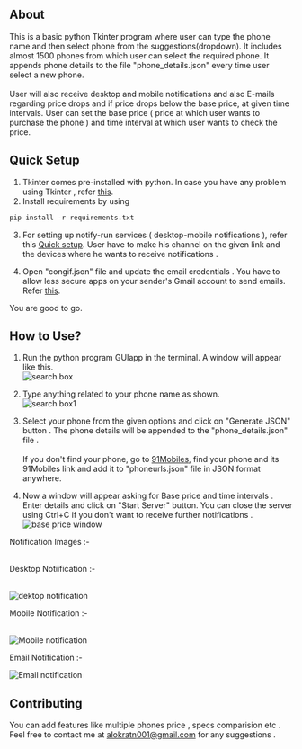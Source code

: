 ## About

This is a basic python Tkinter program where user can type the phone name and then select phone from the suggestions(dropdown). It includes almost 1500 phones from which user can select the required phone. It appends phone details to the file "phone_details.json" every time user select a new phone.
<br>
<br>
User will also receive desktop and mobile notifications and also E-mails regarding price drops and if price drops below the base price, at given time intervals. User can set the base price ( price at which user wants to purchase the phone ) and time interval at which user wants to check the price.

## Quick Setup

1. Tkinter comes pre-installed with python. In case you have any problem using Tkinter , refer [this](https://stackoverflow.com/a/11690261).
2. Install requirements by using
```python 
pip install -r requirements.txt
```
3. For setting up notify-run services ( desktop-mobile notifications ),
refer this [Quick setup](https://notify.run/). User have to make his channel on the given link and the devices where he wants to receive notifications .

4. Open "congif.json" file and update the email credentials . You have to allow less secure apps on your sender's Gmail account to send emails. Refer [this](https://hotter.io/docs/email-accounts/secure-app-gmail/).

You are good to go.

## How to Use?

1. Run the python program GUIapp in the terminal. A window will appear like this.<br>
  ![search box](https://github.com/tanmay-sinha/Git-Freeze/blob/tanmay-sinha/week1/Week-1/tanmay-sinha/images/Screenshot%20from%202019-12-19%2021-08-31.png)
2. Type anything related to your phone name as shown.<br>
 ![search box1](https://github.com/tanmay-sinha/Git-Freeze/blob/tanmay-sinha/week1/Week-1/tanmay-sinha/images/Screenshot%20from%202019-12-19%2020-49-31.png)
3. Select your phone from the given options and click on "Generate JSON" button . The phone details will be appended to the "phone_details.json" file .<br><br>
If you don't find your phone, go to [91Mobiles](https://www.91mobiles.com/), find your phone and its 91Mobiles link and add it to "phoneurls.json" file in JSON format anywhere.

4. Now a window will appear asking for Base price and time intervals . Enter details and click on "Start Server" button. You can close the server using Ctrl+C if you don't want to receive further notifications .<br>
![base price window](https://github.com/tanmay-sinha/Git-Freeze/blob/tanmay-sinha/week1/Week-1/tanmay-sinha/images/Screenshot%20from%202019-12-19%2021-13-27.png)

Notification Images :-<br><br>

Desktop Notiification :- <br><br>

![dektop notification](https://github.com/tanmay-sinha/Git-Freeze/blob/tanmay-sinha/week1/Week-1/tanmay-sinha/images/Screenshot%20from%202019-12-19%2021-26-35.png)

Mobile Notification :- <br><br>

![Mobile notification](https://github.com/tanmay-sinha/Git-Freeze/blob/tanmay-sinha/week1/Week-1/tanmay-sinha/images/Screenshot_20191219-212554.png)

Email Notification :-<br>

![Email notification](https://github.com/tanmay-sinha/Git-Freeze/blob/tanmay-sinha/week1/Week-1/tanmay-sinha/images/Screenshot%20from%202019-12-19%2021-20-41.png)

## Contributing

You can add features like multiple phones price , specs comparision etc .
Feel free to contact me at <alokratn001@gmail.com> for any suggestions .
